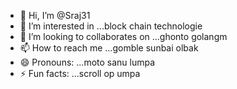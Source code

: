 - 👋 Hi, I’m @Sraj31
- 👀 I’m interested in ...block chain technologie
- 💞️ I’m looking to collaborates on ...ghonto golangm
- 📫 How to reach me ...gomble sunbai olbak
- 😄 Pronouns: ...moto sanu lumpa
- ⚡ Fun facts: ...scroll op umpa
<!---
Sraj31/Sraj31 is a ✨ special ✨ repository because its `README.md` (this file) appears on your GitHub profile.
You can click the Preview link to take a look at your changes.
--->
